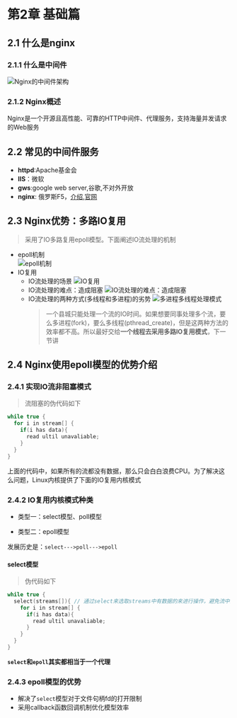 # 第2章 基础篇

## 2.1 什么是nginx

### 2.1.1 什么是中间件

![Nginx的中间件架构](https://img.mukewang.com/szimg/5d05c2c20001e51619201080.jpg)

### 2.1.2 Nginx概述

Nginx是一个开源且高性能、可靠的HTTP中间件、代理服务，支持海量并发请求的Web服务

## 2.2 常见的中间件服务

+ **httpd**:Apache基金会
+ **IIS**：微软
+ **gws**:google web server,谷歌,不对外开放
+ **nginx**: 俄罗斯F5，[介绍](https://baike.baidu.com/item/nginx/3817705?fr=aladdin),[官网](https://www.nginx.com/)

## 2.3 Nginx优势：多路IO复用

> 采用了IO多路复用epoll模型。下面阐述IO流处理的机制

+ epoll机制  
  ![epoll机制](https://img.mukewang.com/szimg/5d05e96d00010ce017281080.jpg)
+ IO复用
  + IO流处理的场景
    ![IO复用](https://img.mukewang.com/szimg/5d05ea100001886917281080.jpg)
  + IO流处理的难点：造成阻塞
    ![IO流处理的难点：造成阻塞](https://img.mukewang.com/szimg/5d05eb2e0001a38717281080.jpg)
  + IO流处理的两种方式(多线程和多进程)的劣势
    ![多进程多线程处理模式](https://img.mukewang.com/szimg/5d05eb980001f7c817281080.jpg)
    > 一个县城只能处理一个流的IO时间。如果想要同事处理多个流，要么多进程(fork)，要么多线程(pthread_create)，但是这两种方法的效率都不高。所以最好交给**一个线程去采用多路IO复用模式**，下一节讲
      
## 2.4 Nginx使用epoll模型的优势介绍

### 2.4.1 实现IO流非阻塞模式

> 流阻塞的伪代码如下

```c
while true {
  for i in stream[] {
    if(i has data){
      read ultil unavaliable;
    }
  }
}
```

上面的代码中，如果所有的流都没有数据，那么只会白白浪费CPU。为了解决这么问题，Linux内核提供了下面的IO复用内核模式

### 2.4.2 IO复用内核模式种类

+ 类型一：select模型、poll模型

+ 类型二：epoll模型

发展历史是：`select--->poll--->epoll`

#### select模型

> 伪代码如下

```c
while true {
  select(streams[]){ // 通过select来选取streams中有数据的来进行操作，避免流中没有数据时浪费CPU
    for i in stream[] {
      if(i has data){
        read ultil unavaliable;
      }
    }
  }
}
```

**`select`和`epoll`其实都相当于一个代理**

### 2.4.3 epoll模型的优势

+ 解决了`select`模型对于文件句柄fd的打开限制
+ 采用callback函数回调机制优化模型效率
